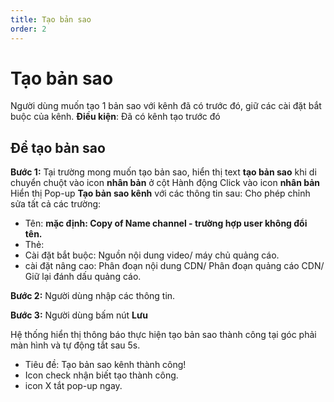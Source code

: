 ```yaml
---
title: Tạo bản sao
order: 2
---
```

# Tạo bản sao
Người dùng muốn tạo 1 bản sao với kênh đã có trước đó, giữ các cài đặt bắt buộc của kênh.
**Điều kiện**: Đã có kênh tạo trước đó

## Để tạo bản sao
**Bước 1:** Tại trường mong muốn tạo bản sao, hiển thị text **tạo bản sao** khi di chuyển chuột vào icon **nhân bản**  ở cột Hành động
Click vào icon **nhân bản** 
Hiển thị Pop-up **Tạo bản sao kênh** với các thông tin sau:
Cho phép chỉnh sửa tất cả các trường:
* Tên: **mặc định: Copy of Name channel - trường hợp user không đổi tên.**
* Thẻ:
* Cài đặt bắt buộc: Nguồn nội dung video/ máy chủ quảng cáo.
* cài đặt nâng cao: Phân đoạn nội dung CDN/ Phân đoạn quảng cáo CDN/ Giữ lại đánh dấu quảng cáo.

**Bước 2:** Người dùng nhập các thông tin.

**Bước 3:** Người dùng bấm nút **Lưu**

Hệ thống hiển thị thông báo thực hiện tạo bản sao thành công tại góc phải màn hình và tự động tắt sau 5s.

* Tiêu đề: Tạo bản sao kênh thành công!
* Icon check nhận biết tạo thành công.
* icon X tắt pop-up ngay.
